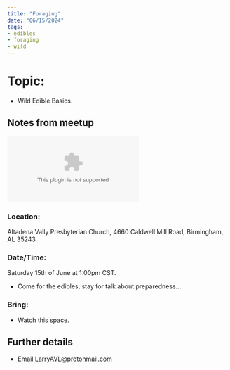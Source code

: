 ```yaml
---
title: "Foraging"
date: "06/15/2024"
tags:
- edibles
- foraging
- wild
---
```


# Topic:
- Wild Edible Basics.

## Notes from meetup
![](images/Wild%20Edibles%20-%20Basics.pptx)

### Location:
Altadena Vally Presbyterian Church, 4660 Caldwell Mill Road, Birmingham, AL 35243
### Date/Time:
Saturday 15th of June at 1:00pm CST.
- Come for the edibles, stay for talk about preparedness...
### Bring:
- Watch this space.
## Further details
- Email [LarryAVL@protonmail.com](mailto:LarryAVL@protonmail.com)